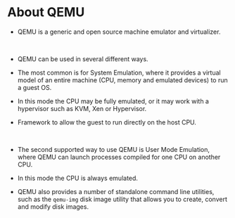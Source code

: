 # About QEMU

- QEMU is a generic and open source machine emulator and virtualizer.

<br>

- QEMU can be used in several different ways.

- The most common is for System Emulation, where it provides a virtual model of an entire machine (CPU, memory and emulated devices) to run a guest OS.

- In this mode the CPU may be fully emulated, or it may work with a hypervisor such as KVM, Xen or Hypervisor.

- Framework to allow the guest to run directly on the host CPU.

<br>

- The second supported way to use QEMU is User Mode Emulation, where QEMU can launch processes compiled for one CPU on another CPU.

- In this mode the CPU is always emulated.

- QEMU also provides a number of standalone command line utilities, such as the `qemu-img` disk image utility that allows you to create, convert and modify disk images.
